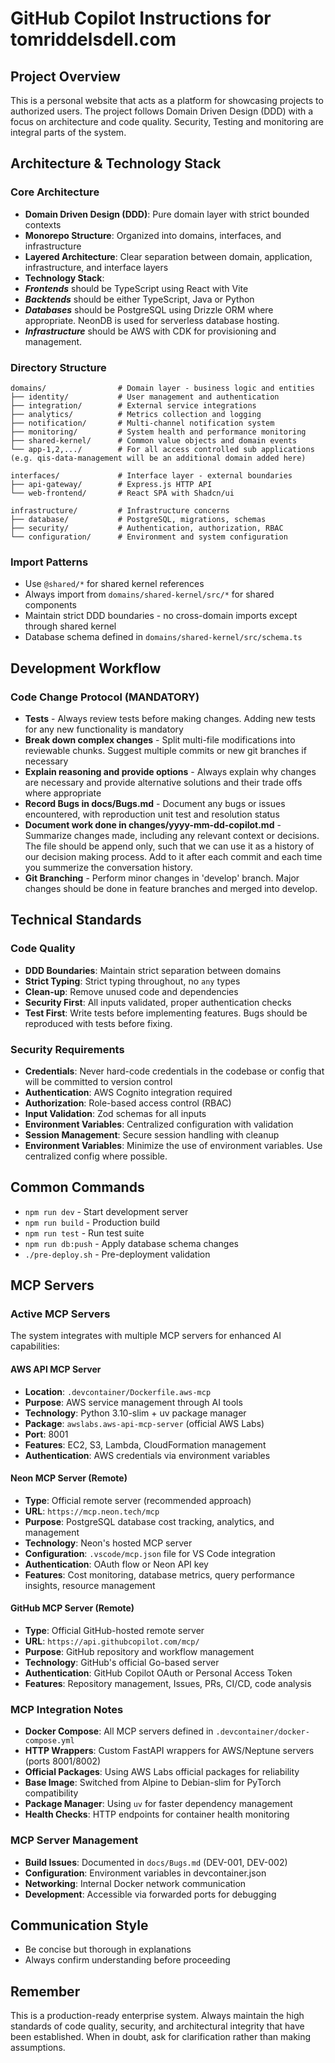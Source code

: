 # GitHub Copilot Instructions for tomriddelsdell.com

## Project Overview
This is a personal website that acts as a platform for showcasing projects to authorized users.
The project follows Domain Driven Design (DDD) with a focus on architecture and code quality. 
Security, Testing and monitoring are integral parts of the system.

## Architecture & Technology Stack

### Core Architecture
- **Domain Driven Design (DDD)**: Pure domain layer with strict bounded contexts
- **Monorepo Structure**: Organized into domains, interfaces, and infrastructure
- **Layered Architecture**: Clear separation between domain, application, infrastructure, and interface layers
- **Technology Stack**: 
- ***Frontends*** should be TypeScript using React with Vite
- ***Backtends*** should be either TypeScript, Java or Python
- ***Databases*** should be PostgreSQL using Drizzle ORM where appropriate. NeonDB is used for serverless database hosting.
- ***Infrastructure*** should be AWS with CDK for provisioning and management.

### Directory Structure
```
domains/                # Domain layer - business logic and entities
├── identity/           # User management and authentication
├── integration/        # External service integrations
├── analytics/          # Metrics collection and logging
├── notification/       # Multi-channel notification system
├── monitoring/         # System health and performance monitoring
├── shared-kernel/      # Common value objects and domain events
└── app-1,2,.../        # For all access controlled sub applications (e.g. qis-data-management will be an additional domain added here)

interfaces/             # Interface layer - external boundaries
├── api-gateway/        # Express.js HTTP API
└── web-frontend/       # React SPA with Shadcn/ui

infrastructure/         # Infrastructure concerns
├── database/           # PostgreSQL, migrations, schemas
├── security/           # Authentication, authorization, RBAC
└── configuration/      # Environment and system configuration
```

### Import Patterns
- Use `@shared/*` for shared kernel references
- Always import from `domains/shared-kernel/src/*` for shared components
- Maintain strict DDD boundaries - no cross-domain imports except through shared kernel
- Database schema defined in `domains/shared-kernel/src/schema.ts`

## Development Workflow

### Code Change Protocol (MANDATORY)
- **Tests** - Always review tests before making changes. Adding new tests for any new functionality is mandatory
- **Break down complex changes** - Split multi-file modifications into reviewable chunks. Suggest multiple commits or new git branches if necessary
- **Explain reasoning and provide options** - Always explain why changes are necessary and provide alternative solutions and their trade offs where appropriate
- **Record Bugs in docs/Bugs.md** - Document any bugs or issues encountered, with reproduction unit test and resolution status
- **Document work done in changes/yyyy-mm-dd-copilot.md** - Summarize changes made, including any relevant context or decisions. The file should be append only, such that we can use it as a history of our decision making process. Add to it after each commit and each time you summerize the conversation history. 
- **Git Branching** - Perform minor changes in 'develop' branch. Major changes should be done in feature branches and merged into develop. 

## Technical Standards

### Code Quality
- **DDD Boundaries**: Maintain strict separation between domains
- **Strict Typing**: Strict typing throughout, no `any` types
- **Clean-up**: Remove unused code and dependencies
- **Security First**: All inputs validated, proper authentication checks
- **Test First**: Write tests before implementing features. Bugs should be reproduced with tests before fixing.

### Security Requirements
- **Credentials**: Never hard-code credentials in the codebase or config that will be committed to version control
- **Authentication**: AWS Cognito integration required
- **Authorization**: Role-based access control (RBAC)
- **Input Validation**: Zod schemas for all inputs
- **Environment Variables**: Centralized configuration with validation
- **Session Management**: Secure session handling with cleanup
- **Environment Variables**: Minimize the use of environment variables. Use centralized config where possible.

## Common Commands
- `npm run dev` - Start development server
- `npm run build` - Production build
- `npm run test` - Run test suite
- `npm run db:push` - Apply database schema changes
- `./pre-deploy.sh` - Pre-deployment validation

## MCP Servers

### Active MCP Servers
The system integrates with multiple MCP servers for enhanced AI capabilities:

#### AWS API MCP Server
- **Location**: `.devcontainer/Dockerfile.aws-mcp`
- **Purpose**: AWS service management through AI tools
- **Technology**: Python 3.10-slim + uv package manager
- **Package**: `awslabs.aws-api-mcp-server` (official AWS Labs)
- **Port**: 8001
- **Features**: EC2, S3, Lambda, CloudFormation management
- **Authentication**: AWS credentials via environment variables

#### Neon MCP Server (Remote)
- **Type**: Official remote server (recommended approach)
- **URL**: `https://mcp.neon.tech/mcp`
- **Purpose**: PostgreSQL database cost tracking, analytics, and management
- **Technology**: Neon's hosted MCP server
- **Configuration**: `.vscode/mcp.json` file for VS Code integration
- **Authentication**: OAuth flow or Neon API key
- **Features**: Cost monitoring, database metrics, query performance insights, resource management

#### GitHub MCP Server (Remote)
- **Type**: Official GitHub-hosted remote server
- **URL**: `https://api.githubcopilot.com/mcp/`
- **Purpose**: GitHub repository and workflow management
- **Technology**: GitHub's official Go-based server
- **Authentication**: GitHub Copilot OAuth or Personal Access Token
- **Features**: Repository management, Issues, PRs, CI/CD, code analysis

### MCP Integration Notes
- **Docker Compose**: All MCP servers defined in `.devcontainer/docker-compose.yml`
- **HTTP Wrappers**: Custom FastAPI wrappers for AWS/Neptune servers (ports 8001/8002)
- **Official Packages**: Using AWS Labs official packages for reliability
- **Base Image**: Switched from Alpine to Debian-slim for PyTorch compatibility
- **Package Manager**: Using `uv` for faster dependency management
- **Health Checks**: HTTP endpoints for container health monitoring

### MCP Server Management
- **Build Issues**: Documented in `docs/Bugs.md` (DEV-001, DEV-002)
- **Configuration**: Environment variables in devcontainer.json
- **Networking**: Internal Docker network communication
- **Development**: Accessible via forwarded ports for debugging

## Communication Style
- Be concise but thorough in explanations
- Always confirm understanding before proceeding

## Remember
This is a production-ready enterprise system. Always maintain the high standards of code quality, security, and architectural integrity that have been established. When in doubt, ask for clarification rather than making assumptions.
